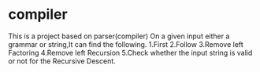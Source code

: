 # compiler
This is a project based on parser(compiler)
On a given input either a grammar or string,It can find the following.
1.First
2.Follow
3.Remove left Factoring
4.Remove left Recursion
5.Check whether the input string is valid or not for the Recursive Descent.
